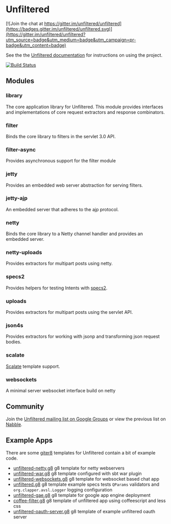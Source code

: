 # Unfiltered

[![Join the chat at https://gitter.im/unfiltered/unfiltered](https://badges.gitter.im/unfiltered/unfiltered.svg)](https://gitter.im/unfiltered/unfiltered?utm_source=badge&utm_medium=badge&utm_campaign=pr-badge&utm_content=badge)

See the the [Unfiltered documentation](http://unfiltered.databinder.net/) for instructions on using the project.

[![Build Status](https://travis-ci.org/unfiltered/unfiltered.svg)](https://travis-ci.org/unfiltered/unfiltered)

## Modules

### library

The core application library for Unfiltered. This module provides interfaces and implementations of core request extractors and response combinators.

### filter

Binds the core library to filters in the servlet 3.0 API.

### filter-async

Provides asynchronous support for the filter module

### jetty

Provides an embedded web server abstraction for serving filters.

### jetty-ajp

An embedded server that adheres to the ajp protocol.

### netty

Binds the core library to a Netty channel handler and provides an embedded server.

### netty-uploads

Provides extractors for multipart posts using netty.

### specs2

Provides helpers for testing Intents with [specs2](http://etorreborre.github.io/specs2/).

### uploads

Provides extractors for multipart posts using the servlet API.

### json4s

Provides extractors for working with jsonp and transforming json request bodies.

### scalate

[Scalate][scalate] template support.

[scalate]: http://scalate.github.io/scalate/

### websockets

A minimal server websocket interface build on netty

## Community

Join the [Unfiltered mailing list on Google Groups](http://groups.google.com/group/unfiltered-scala/topics) or view the previous list on [Nabble](http://databinder.3617998.n2.nabble.com/Unfiltered-f5560764.html).

## Example Apps

There are some [giter8](https://github.com/foundweekends/giter8) templates for Unfiltered contain a bit of example code.

- [unfiltered-netty.g8](https://github.com/unfiltered/unfiltered-netty.g8) g8 template for netty webservers
- [unfiltered-war.g8](https://github.com/unfiltered/unfiltered-war.g8) g8 template configured with sbt war plugin
- [unfiltered-websockets.g8](https://github.com/softprops/unfiltered-websockets.g8) g8 template for websocket based chat app
- [unfiltered.g8](https://github.com/unfiltered/unfiltered.g8) g8 template example specs tests `QParams` validators and `org.clapper.avsl.Logger` logging configuration
- [unfiltered-gae.g8](https://github.com/unfiltered/unfiltered-gae.g8) g8 template for google app engine deployment
- [coffee-filter.g8](https://github.com/unfiltered/coffee-filter.g8) g8 template of unfiltered app using coffeescript and less css
- [unfiltered-oauth-server.g8](https://github.com/softprops/unfiltered-oauth-server.g8) g8 template of example unfiltered oauth server
